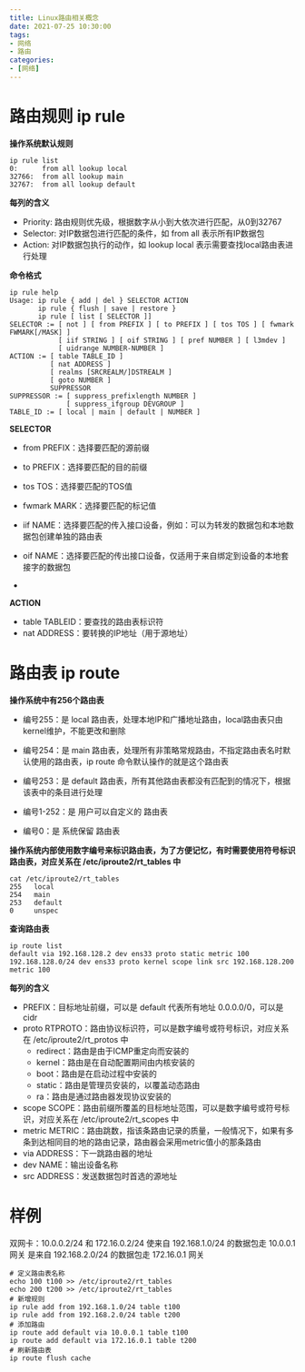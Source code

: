 ```yaml
---
title: Linux路由相关概念
date: 2021-07-25 10:30:00
tags:
- 网络
- 路由
categories:
- [网络]
---
```


# 路由规则 ip rule

**操作系统默认规则**

```shell
ip rule list
0:      from all lookup local 
32766:  from all lookup main 
32767:  from all lookup default 
```

**每列的含义**

- Priority: 路由规则优先级，根据数字从小到大依次进行匹配，从0到32767
- Selector: 对IP数据包进行匹配的条件，如 from all 表示所有IP数据包
- Action: 对IP数据包执行的动作，如 lookup local 表示需要查找local路由表进行处理

<!-- more -->

**命令格式**

```shell
ip rule help
Usage: ip rule { add | del } SELECTOR ACTION
       ip rule { flush | save | restore }
       ip rule [ list [ SELECTOR ]]
SELECTOR := [ not ] [ from PREFIX ] [ to PREFIX ] [ tos TOS ] [ fwmark FWMARK[/MASK] ]
            [ iif STRING ] [ oif STRING ] [ pref NUMBER ] [ l3mdev ]
            [ uidrange NUMBER-NUMBER ]
ACTION := [ table TABLE_ID ]
          [ nat ADDRESS ]
          [ realms [SRCREALM/]DSTREALM ]
          [ goto NUMBER ]
          SUPPRESSOR
SUPPRESSOR := [ suppress_prefixlength NUMBER ]
              [ suppress_ifgroup DEVGROUP ]
TABLE_ID := [ local | main | default | NUMBER ]
```

**SELECTOR**

- from PREFIX：选择要匹配的源前缀

- to PREFIX：选择要匹配的目的前缀
- tos TOS：选择要匹配的TOS值
- fwmark MARK：选择要匹配的标记值
- iif NAME：选择要匹配的传入接口设备，例如：可以为转发的数据包和本地数据包创建单独的路由表
- oif NAME：选择要匹配的传出接口设备，仅适用于来自绑定到设备的本地套接字的数据包
- 

**ACTION**

- table TABLEID：要查找的路由表标识符
- nat ADDRESS：要转换的IP地址（用于源地址）

# 路由表 ip route

**操作系统中有256个路由表**

- 编号255：是 local 路由表，处理本地IP和广播地址路由，local路由表只由kernel维护，不能更改和删除
- 编号254：是 main 路由表，处理所有非策略常规路由，不指定路由表名时默认使用的路由表，ip route 命令默认操作的就是这个路由表
- 编号253：是 default 路由表，所有其他路由表都没有匹配到的情况下，根据该表中的条目进行处理

- 编号1-252：是 用户可以自定义的 路由表
- 编号0：是 系统保留 路由表

**操作系统内部使用数字编号来标识路由表，为了方便记忆，有时需要使用符号标识路由表，对应关系在 /etc/iproute2/rt_tables 中**

```shell
cat /etc/iproute2/rt_tables 
255   local
254   main
253   default
0     unspec
```

**查询路由表**


```shell
ip route list
default via 192.168.128.2 dev ens33 proto static metric 100 
192.168.128.0/24 dev ens33 proto kernel scope link src 192.168.128.200 metric 100  
```

**每列的含义**

- PREFIX：目标地址前缀，可以是 default 代表所有地址 0.0.0.0/0，可以是 cidr
- proto RTPROTO：路由协议标识符，可以是数字编号或符号标识，对应关系在 /etc/iproute2/rt_protos 中
  - redirect：路由是由于ICMP重定向而安装的
  - kernel：路由是在自动配置期间由内核安装的
  - boot：路由是在启动过程中安装的
  - static：路由是管理员安装的，以覆盖动态路由
  - ra：路由是通过路由器发现协议安装的
- scope SCOPE：路由前缀所覆盖的目标地址范围，可以是数字编号或符号标识，对应关系在 /etc/iproute2/rt_scopes 中
- metric METRIC：路由跳数，指该条路由记录的质量，一般情况下，如果有多条到达相同目的地的路由记录，路由器会采用metric值小的那条路由
- via ADDRESS：下一跳路由器的地址
- dev NAME：输出设备名称
- src ADDRESS：发送数据包时首选的源地址

# 样例

双网卡：10.0.0.2/24 和 172.16.0.2/24
使来自 192.168.1.0/24 的数据包走 10.0.0.1 网关
是来自 192.168.2.0/24 的数据包走 172.16.0.1 网关

```shell
# 定义路由表名称
echo 100 t100 >> /etc/iproute2/rt_tables
echo 200 t200 >> /etc/iproute2/rt_tables
# 新增规则
ip rule add from 192.168.1.0/24 table t100
ip rule add from 192.168.2.0/24 table t200
# 添加路由
ip route add default via 10.0.0.1 table t100
ip route add default via 172.16.0.1 table t200
# 刷新路由表
ip route flush cache
```

